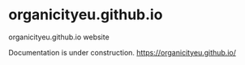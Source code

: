 # organicityeu.github.io
organicityeu.github.io website

Documentation is under construction. 
https://organicityeu.github.io/
